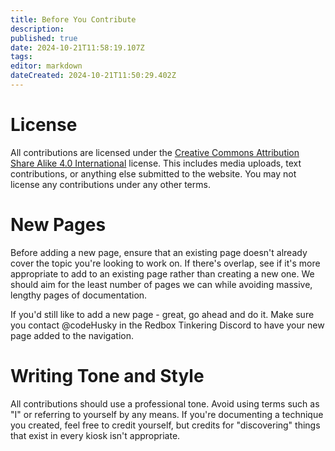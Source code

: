 ```yaml
---
title: Before You Contribute
description: 
published: true
date: 2024-10-21T11:58:19.107Z
tags: 
editor: markdown
dateCreated: 2024-10-21T11:50:29.402Z
---
```


# License
All contributions are licensed under the [Creative Commons Attribution Share Alike 4.0 International](https://github.com/unRedbox/Wiki/blob/master/LICENSE.txt) license. This includes media uploads, text contributions, or anything else submitted to the website. You may not license any contributions under any other terms.

# New Pages
Before adding a new page, ensure that an existing page doesn't already cover the topic you're looking to work on. If there's overlap, see if it's more appropriate to add to an existing page rather than creating a new one. We should aim for the least number of pages we can while avoiding massive, lengthy pages of documentation.

If you'd still like to add a new page - great, go ahead and do it. Make sure you contact @codeHusky in the Redbox Tinkering Discord to have your new page added to the navigation. 

# Writing Tone and Style
All contributions should use a professional tone. Avoid using terms such as "I" or referring to yourself by any means. If you're documenting a technique you created, feel free to credit yourself, but credits for "discovering" things that exist in every kiosk isn't appropriate.

